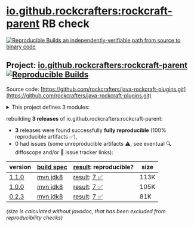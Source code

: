 [io.github.rockcrafters:rockcraft-parent](https://central.sonatype.com/artifact/io.github.rockcrafters/rockcraft-parent/versions) RB check
=======

[![Reproducible Builds](https://reproducible-builds.org/images/logos/rb.svg) an independently-verifiable path from source to binary code](https://reproducible-builds.org/)

## Project: [io.github.rockcrafters:rockcraft-parent](https://central.sonatype.com/artifact/io.github.rockcrafters/rockcraft-parent/versions) [![Reproducible Builds](https://img.shields.io/endpoint?url=https://raw.githubusercontent.com/jvm-repo-rebuild/reproducible-central/master/content/io/github/rockcrafters/plugins/badge.json)](https://github.com/jvm-repo-rebuild/reproducible-central/blob/master/content/io/github/rockcrafters/plugins/README.md)

Source code: [https://github.com/rockcrafters/java-rockcraft-plugins.git](https://github.com/rockcrafters/java-rockcraft-plugins.git)

<details><summary>This project defines 3 modules:</summary>

* [io.github.rockcrafters:rockcraft-common](https://central.sonatype.com/artifact/io.github.rockcrafters/rockcraft-common/overview)
* [io.github.rockcrafters:rockcraft-maven-plugin](https://central.sonatype.com/artifact/io.github.rockcrafters/rockcraft-maven-plugin/overview)
* [io.github.rockcrafters:rockcraft-parent](https://central.sonatype.com/artifact/io.github.rockcrafters/rockcraft-parent/overview)
</details>

rebuilding **3 releases** of io.github.rockcrafters:rockcraft-parent:
- **3** releases were found successfully **fully reproducible** (100% reproducible artifacts :white_check_mark:),
- 0 had issues (some unreproducible artifacts :warning:, see eventual :mag: diffoscope and/or :memo: issue tracker links):

| version | [build spec](/BUILDSPEC.md) | [result](https://reproducible-builds.org/docs/jvm/): reproducible? | size |
| -- | --------- | ------ | -- |
| [1.1.0](https://central.sonatype.com/artifact/io.github.rockcrafters/rockcraft-parent/1.1.0/pom) | [mvn jdk8](rockcraft-parent-1.1.0.buildspec) | [result](rockcraft-parent-1.1.0.buildinfo): [7 :white_check_mark: ](rockcraft-parent-1.1.0.buildcompare) | 113K |
| [1.0.0](https://central.sonatype.com/artifact/io.github.rockcrafters/rockcraft-parent/1.0.0/pom) | [mvn jdk8](rockcraft-parent-1.0.0.buildspec) | [result](rockcraft-parent-1.0.0.buildinfo): [7 :white_check_mark: ](rockcraft-parent-1.0.0.buildcompare) | 105K |
| [0.2.3](https://central.sonatype.com/artifact/io.github.rockcrafters/rockcraft-parent/0.2.3/pom) | [mvn jdk8](rockcraft-parent-0.2.3.buildspec) | [result](rockcraft-parent-0.2.3.buildinfo): [7 :white_check_mark: ](rockcraft-parent-0.2.3.buildcompare) | 81K |

<i>(size is calculated without javadoc, that has been excluded from reproducibility checks)</i>
